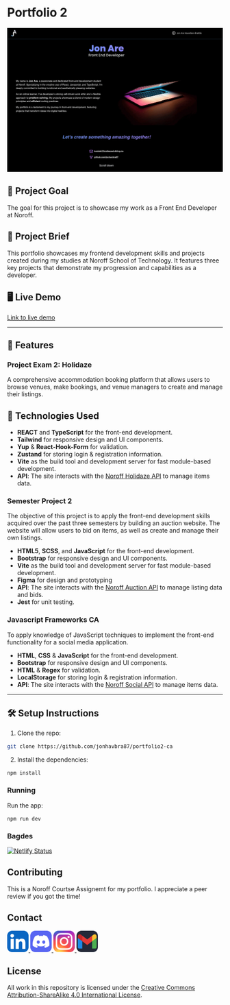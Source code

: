 # Portfolio 2

![Portfolio](src/assets/portfolio.webp)

## 🎯 **Project Goal**

The goal for this project is to showcase my work as a Front End Developer at Noroff.

## 📝 **Project Brief**

This portfolio showcases my frontend development skills and projects created during my studies at Noroff School of Technology. It features three key projects that demonstrate my progression and capabilities as a developer.

## 🖥️ **Live Demo**

[Link to live demo](https://portfolio-jahb.netlify.app/)

---

## 🔧 **Features**

### Project Exam 2: Holidaze

A comprehensive accommodation booking platform that allows users to browse venues, make bookings, and venue managers to create and manage their listings.

## 🚀 **Technologies Used**

- **REACT** and **TypeScript** for the front-end development.
- **Tailwind** for responsive design and UI components.
- **Yup** & **React-Hook-Form** for validation.
- **Zustand** for storing login & registration information.
- **Vite** as the build tool and development server for fast module-based development.
- **API**: The site interacts with the [Noroff Holidaze API](https://docs.noroff.dev/docs/v2) to manage items data.

### Semester Project 2
The objective of this project is to apply the front-end development skills acquired over the past three semesters by building an auction website. The website will allow users to bid on items, as well as create and manage their own listings.

- **HTML5**, **SCSS**, and **JavaScript** for the front-end development.
- **Bootstrap** for responsive design and UI components.
- **Vite** as the build tool and development server for fast module-based development.
- **Figma** for design and prototyping
- **API**: The site interacts with the [Noroff Auction API](https://docs.noroff.dev/docs/v2) to manage listing data and bids.
- **Jest** for unit testing.

### Javascript Frameworks CA
To apply knowledge of JavaScript techniques to implement the front-end functionality for a social media application.

- **HTML**, **CSS** & **JavaScript** for the front-end development.
- **Bootstrap** for responsive design and UI components.
- **HTML** & **Regex** for validation.
- **LocalStorage** for storing login & registration information.
- **API**: The site interacts with the [Noroff Social API](https://docs.noroff.dev/docs/v1/social/) to manage items data.

---

## 🛠️ **Setup Instructions**

1. Clone the repo:

```bash
git clone https://github.com/jonhavbra87/portfolio2-ca
```

2. Install the dependencies:

```
npm install
```

### Running

Run the app:

```
npm run dev
```

### Bagdes

[![Netlify Status](https://api.netlify.com/api/v1/badges/e3f8809a-4ed1-4523-b333-b3b473e2359b/deploy-status)](https://app.netlify.com/sites/portfolio-jahb/deploys)

## Contributing

This is a Noroff Courtse Assignemt for my portfolio. I appreciate a peer review if you got the time!

## Contact

<p align="start">
  <a href="https://no.linkedin.com/in/jon-are-haver%C3%A5en-bratt%C3%A5s-5a3805262?trk=people-guest_people_search-card">
    <img src="https://raw.githubusercontent.com/tandpfun/skill-icons/65dea6c4eaca7da319e552c09f4cf5a9a8dab2c8/icons/LinkedIn.svg" width="50" > 
  </a>
  <a href="https://www.discord.com">
    <img src="https://raw.githubusercontent.com/tandpfun/skill-icons/65dea6c4eaca7da319e552c09f4cf5a9a8dab2c8/icons/Discord.svg" width="50" > 
  </a>
  <a href="https://www.instagram.com/jonareb87?igsh=MTAwdDEzZHFwMWFjbQ%3D%3D&utm_source=qr">
    <img src="https://raw.githubusercontent.com/tandpfun/skill-icons/65dea6c4eaca7da319e552c09f4cf5a9a8dab2c8/icons/Instagram.svg" width="50" > 
  </a>
  <a href="mailto:kontakt@brattaasutvikling.no">
    <img src="https://raw.githubusercontent.com/tandpfun/skill-icons/65dea6c4eaca7da319e552c09f4cf5a9a8dab2c8/icons/Gmail-Dark.svg" width="50" > 
  </a>
</p>

## License

All work in this repository is licensed under the [Creative Commons Attribution-ShareAlike 4.0 International License](https://creativecommons.org/licenses/by-sa/4.0/).
